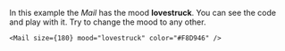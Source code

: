 In this example the _Mail_ has the mood <b>lovestruck</b>. You can see the code and play with it. Try to change the mood to any other.

```
<Mail size={180} mood="lovestruck" color="#F8D946" />
```
